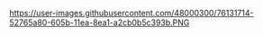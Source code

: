 https://user-images.githubusercontent.com/48000300/76131714-52765a80-605b-11ea-8ea1-a2cb0b5c393b.PNG
